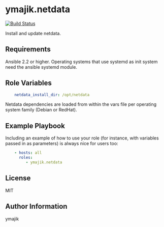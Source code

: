 ymajik.netdata
=========

[![Build Status](https://travis-ci.org/ymajik/ansible-role-netdata.svg?branch=master)](https://travis-ci.org/ymajik/ansible-role-netdata)

Install and update netdata.

Requirements
------------

Ansible 2.2 or higher. Operating systems that use systemd as init system need the ansible systemd module.

Role Variables
--------------

```yaml
    netdata_install_dir: /opt/netdata
```
Netdata dependencies are loaded from within the vars file per operating system family (Debian or RedHat).

Example Playbook
----------------

Including an example of how to use your role (for instance, with variables passed in as parameters) is always nice for users too:

```yaml
    - hosts: all
      roles:
         - ymajik.netdata
```

License
-------

MIT

Author Information
------------------

ymajik
